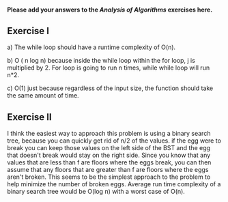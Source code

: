 #### Please add your answers to the **_Analysis of Algorithms_** exercises here.

## Exercise I

a) The while loop should have a runtime complexity of O(n).

b) O ( n log n) because inside the while loop within the for loop, j is multiplied by 2. For loop is going to run n times, while while loop will run n\*2.

c) O(1) just because regardless of the input size, the function should take the same amount of time.

## Exercise II

I think the easiest way to approach this problem is using a binary search tree, because you can quickly get rid of n/2 of the values. if the egg were to break you can keep those values on the left side of the BST and the egg that doesn't break would stay on the right side. Since you know that any values that are less than f are floors where the eggs break, you can then assume that any floors that are greater than f are floors where the eggs aren't broken. This seems to be the simplest approach to the problem to help minimize the number of broken eggs. Average run time complexity of a binary search tree would be O(log n) with a worst case of O(n).
